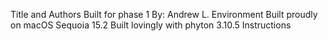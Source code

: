 Title and Authors
  Built for phase 1
  By: Andrew L.
Environment
  Built proudly on macOS Sequoia 15.2
  Built lovingly with phyton 3.10.5
Instructions
